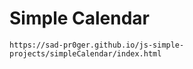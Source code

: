 # Simple Calendar
```
https://sad-pr0ger.github.io/js-simple-projects/simpleCalendar/index.html
```
